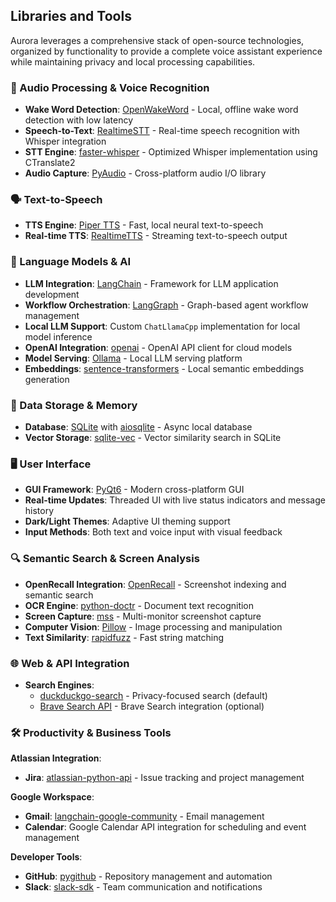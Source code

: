## Libraries and Tools

Aurora leverages a comprehensive stack of open-source technologies, organized by functionality to provide a complete voice assistant experience while maintaining privacy and local processing capabilities.

### 🎤 Audio Processing & Voice Recognition

- **Wake Word Detection**: [OpenWakeWord](https://github.com/dscripka/openWakeWord) - Local, offline wake word detection with low latency
- **Speech-to-Text**: [RealtimeSTT](https://github.com/KoljaB/RealtimeSTT) - Real-time speech recognition with Whisper integration
- **STT Engine**: [faster-whisper](https://github.com/guillaumekln/faster-whisper) - Optimized Whisper implementation using CTranslate2
- **Audio Capture**: [PyAudio](https://pypi.org/project/PyAudio/) - Cross-platform audio I/O library

### 🗣️ Text-to-Speech

- **TTS Engine**: [Piper TTS](https://github.com/rhasspy/piper) - Fast, local neural text-to-speech
- **Real-time TTS**: [RealtimeTTS](https://github.com/KoljaB/RealtimeTTS) - Streaming text-to-speech output

### 🧠 Language Models & AI

- **LLM Integration**: [LangChain](https://www.langchain.com/) - Framework for LLM application development
- **Workflow Orchestration**: [LangGraph](https://langchain-ai.github.io/langgraph/) - Graph-based agent workflow management
- **Local LLM Support**: Custom `ChatLlamaCpp` implementation for local model inference
- **OpenAI Integration**: [openai](https://github.com/openai/openai-python) - OpenAI API client for cloud models
- **Model Serving**: [Ollama](https://ollama.ai/) - Local LLM serving platform
- **Embeddings**: [sentence-transformers](https://www.sbert.net/) - Local semantic embeddings generation

### 💾 Data Storage & Memory

- **Database**: [SQLite](https://www.sqlite.org/) with [aiosqlite](https://aiosqlite.omnilib.dev/) - Async local database
- **Vector Storage**: [sqlite-vec](https://github.com/asg017/sqlite-vec) - Vector similarity search in SQLite

### 🖥️ User Interface

- **GUI Framework**: [PyQt6](https://www.riverbankcomputing.com/software/pyqt/) - Modern cross-platform GUI
- **Real-time Updates**: Threaded UI with live status indicators and message history
- **Dark/Light Themes**: Adaptive UI theming support
- **Input Methods**: Both text and voice input with visual feedback

### 🔍 Semantic Search & Screen Analysis

- **OpenRecall Integration**: [OpenRecall](https://github.com/open-recall/open-recall) - Screenshot indexing and semantic search
- **OCR Engine**: [python-doctr](https://github.com/mindee/doctr) - Document text recognition
- **Screen Capture**: [mss](https://github.com/BoboTiG/python-mss) - Multi-monitor screenshot capture
- **Computer Vision**: [Pillow](https://python-pillow.org/) - Image processing and manipulation
- **Text Similarity**: [rapidfuzz](https://github.com/maxbachmann/RapidFuzz) - Fast string matching

### 🌐 Web & API Integration

- **Search Engines**: 
  - [duckduckgo-search](https://github.com/deedy5/duckduckgo_search) - Privacy-focused search (default)
  - [Brave Search API](https://brave.com/search/api/) - Brave Search integration (optional)

### 🛠️ Productivity & Business Tools

**Atlassian Integration**:
- **Jira**: [atlassian-python-api](https://github.com/atlassian-api/atlassian-python-api) - Issue tracking and project management

**Google Workspace**:
- **Gmail**: [langchain-google-community](https://github.com/langchain-ai/langchain-google) - Email management
- **Calendar**: Google Calendar API integration for scheduling and event management

**Developer Tools**:
- **GitHub**: [pygithub](https://github.com/PyGithub/PyGithub) - Repository management and automation
- **Slack**: [slack-sdk](https://github.com/slackapi/python-slack-sdk) - Team communication and notifications
